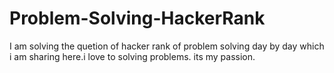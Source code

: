# Problem-Solving-HackerRank
I am solving the quetion of hacker rank of problem solving day by day which i am sharing here.i love to solving problems. its my passion.




